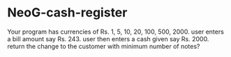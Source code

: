 # NeoG-cash-register
Your program has currencies of Rs. 1, 5, 10, 20, 100, 500, 2000.
user enters a bill amount say Rs. 243.
user then enters a cash given say Rs. 2000. 
return the change to the customer with minimum number of notes?
